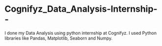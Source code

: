 # Cognifyz_Data_Analysis-Internship--
I done my Data Analysis using python internship at Cognifyz. I used Python libraries like Pandas, Matplotlib, Seaborn and Numpy.      
